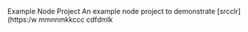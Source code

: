 Example Node Project
An example node project to demonstrate [srcclr](https:/w
mmnnmkkccc
   cdfdmlk
